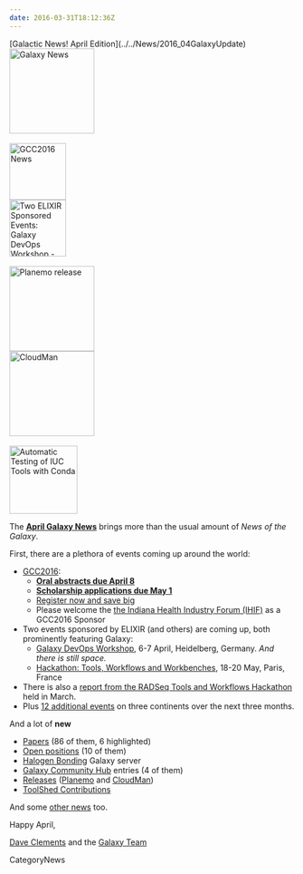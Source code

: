 ```yaml
---
date: 2016-03-31T18:12:36Z
---
```

<div class='newsItemHeader'>[Galactic News! April Edition](../../News/2016_04GalaxyUpdate)</div>

<div class='right'>
<a href='/GalaxyUpdates/2016_04'><img src='/Images/GalaxyLogos/GalaxyNews.png' alt='Galaxy News' width=150 /></a><br />
<br />
<div class='right'>
<a href='/GalaxyUpdates/2016_04#gcc2016'><img src='/Images/Logos/GCC2016LogoTallBig.png' alt='GCC2016 News' width="100" /></a><br />
<a href='/GalaxyUpdates/2016_04#galaxy-devops-workshop---heidelberg-6-7-april'><img src='/Images/Logos/ElixirNoTextLogo.png' alt='Two ELIXIR Sponsored Events: Galaxy DevOps Workshop - Galaxy and Galaxy tools deployment strategies; Hackathon: Tools, Workflows and Workbenches' width="100" /></a>
</div><br />
<a href='/GalaxyUpdates/2016_04#planemo-0240'><img src='/Images/Logos/PlanemoLogo.png' alt='Planemo release' width="150" /></a><br />
<a href='/GalaxyUpdates/2016_04#cloudman-1603'><img src='/Images/GalaxyLogos/cloudman-logo.jpg' alt='CloudMan' width="150" /></a><br />
<div class='center'><br />
<a href='/GalaxyUpdates/2016_04#automatic-testing-of-iuc-tools-with-conda'><img src='/Images/Logos/Conda_480.png' alt='Automatic Testing of IUC Tools with Conda' width="120" /></a>
</div></div>

The **[April Galaxy News](../../GalaxyUpdates/2016_04)** brings more than the usual amount of *News of the Galaxy*.  

First, there are a plethora of events coming up around the world:

* [GCC2016](/GalaxyUpdates/2016_04#gcc2016):
  * **[Oral abstracts due April 8](/GalaxyUpdates/2016_04#gcc2016-abstract-deadline-extended-to-april-8)**
  * **[Scholarship applications due May 1](/GalaxyUpdates/2016_04#scholarships-application-deadline-is-may-1)**
  * [Register now and save big](/GalaxyUpdates/2016_04#gcc2016-early-registration)
  * Please welcome the [the Indiana Health Industry Forum (IHIF)](/GalaxyUpdates/2016_04#sponsors) as a GCC2016 Sponsor
* Two events sponsored by ELIXIR (and others) are coming up, both prominently featuring Galaxy:
  * [Galaxy DevOps Workshop](/GalaxyUpdates/2016_04#galaxy-devops-workshop---heidelberg-6-7-april), 6-7 April, Heidelberg, Germany.  *And there is still space.*
  * [Hackathon: Tools, Workflows and Workbenches](/GalaxyUpdates/2016_04#hackathon-tools-workflows-and-workbenches-18-20-may), 18-20 May, Paris, France
* There is also a [report from the RADSeq Tools and Workflows Hackathon](/GalaxyUpdates/2016_04#report-iuc-contribution-fest---radseq-tools-and-workflows) held in March.
* Plus [12 additional events](/GalaxyUpdates/2016_04#upcoming-events) on three continents over the next three months.

And a lot of **new**
* [Papers](/GalaxyUpdates/2016_04#new-papers) (86 of them, 6 highlighted)
* [Open positions](/GalaxyUpdates/2016_04#whos-hiring) (10 of them)
* [Halogen Bonding](/GalaxyUpdates/2016_04#new-public-galaxy-servers) Galaxy server
* [Galaxy Community Hub](/GalaxyUpdates/2016_04#galaxy-community-hubs) entries (4 of them)
* [Releases](/GalaxyUpdates/2016_04#releases) ([Planemo](/GalaxyUpdates/2016_04#planemo-0240) and [CloudMan](/GalaxyUpdates/2016_04#cloudman-1603))
* [ToolShed Contributions](/GalaxyUpdates/2016_04#toolshed-contributions)

And some [other news](/GalaxyUpdates/2016_04#other-news) too.

Happy April,

[Dave Clements](/DaveClements) and the [Galaxy Team](../../GalaxyTeam)


CategoryNews
